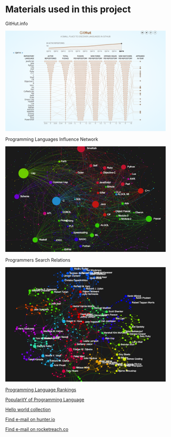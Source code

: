 Materials used in this project
==============================

GitHut.info

[![Githut](Githut.png)](http://githut.info)

Programming Languages Influence Network

[![Influence](lang_influence.jpg)](http://exploring-data.com/vis/programming-languages-influence-network/)

Programmers Search Relations

[![Creators](lang_creators.jpg)](http://exploring-data.com/vis/programmers-search-relations/)

[Programming Language Rankings](https://dev.by/lenta/tags/рейтинг%20языков%20программирования)

[PopularitY of Programming Language](https://pypl.github.io/PYPL.html)

[Hello world collection](https://helloworldcollection.github.io)

[Find e-mail on hunter.io](https://hunter.io)

[Find e-mail on rocketreach.co](https://rocketreach.co)
